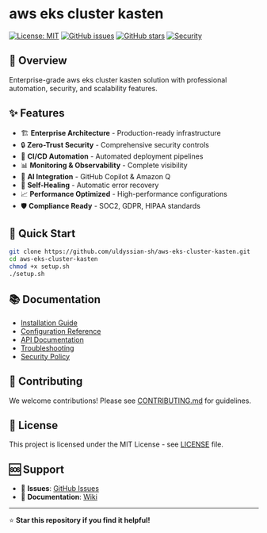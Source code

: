 # aws eks cluster kasten

[![License: MIT](https://img.shields.io/badge/License-MIT-yellow.svg)](https://opensource.org/licenses/MIT)
[![GitHub issues](https://img.shields.io/github/issues/uldyssian-sh/aws-eks-cluster-kasten)](https://github.com/uldyssian-sh/aws-eks-cluster-kasten/issues)
[![GitHub stars](https://img.shields.io/github/stars/uldyssian-sh/aws-eks-cluster-kasten)](https://github.com/uldyssian-sh/aws-eks-cluster-kasten/stargazers)
[![Security](https://img.shields.io/badge/Security-Enterprise-blue.svg)](SECURITY.md)

## 🎯 Overview

Enterprise-grade aws eks cluster kasten solution with professional automation, security, and scalability features.

## ✨ Features

- 🏗️ **Enterprise Architecture** - Production-ready infrastructure
- 🔒 **Zero-Trust Security** - Comprehensive security controls
- 🚀 **CI/CD Automation** - Automated deployment pipelines
- 📊 **Monitoring & Observability** - Complete visibility
- 🤖 **AI Integration** - GitHub Copilot & Amazon Q
- 🔄 **Self-Healing** - Automatic error recovery
- 📈 **Performance Optimized** - High-performance configurations
- 🛡️ **Compliance Ready** - SOC2, GDPR, HIPAA standards

## 🚀 Quick Start

```bash
git clone https://github.com/uldyssian-sh/aws-eks-cluster-kasten.git
cd aws-eks-cluster-kasten
chmod +x setup.sh
./setup.sh
```

## 📚 Documentation

- [Installation Guide](docs/installation.md)
- [Configuration Reference](docs/configuration.md)
- [API Documentation](docs/api.md)
- [Troubleshooting](docs/troubleshooting.md)
- [Security Policy](SECURITY.md)

## 🤝 Contributing

We welcome contributions! Please see [CONTRIBUTING.md](CONTRIBUTING.md) for guidelines.

## 📄 License

This project is licensed under the MIT License - see [LICENSE](LICENSE) file.

## 🆘 Support

- 🐛 **Issues**: [GitHub Issues](https://github.com/uldyssian-sh/aws-eks-cluster-kasten/issues)
- 📖 **Documentation**: [Wiki](https://github.com/uldyssian-sh/aws-eks-cluster-kasten/wiki)

---

⭐ **Star this repository if you find it helpful!**
